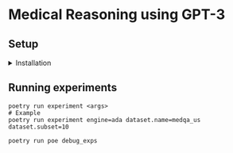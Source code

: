 # Medical Reasoning using GPT-3

## Setup

<details>
<summary>Installation</summary>

1. Install poetry

```shell
curl -sSL https://raw.githubusercontent.com/python-poetry/poetry/master/get-poetry.py | python -
```

2. Install dependencies

```shell
poetry install
poetry run pre-commit install
```

</details>

## Running experiments

```shell
poetry run experiment <args>
# Example
poetry run experiment engine=ada dataset.name=medqa_us dataset.subset=10
```

```shell
poetry run poe debug_exps
```
